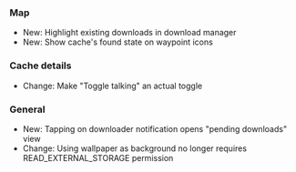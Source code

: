 ### Map
- New: Highlight existing downloads in download manager
- New: Show cache's found state on waypoint icons

### Cache details
- Change: Make "Toggle talking" an actual toggle

### General
- New: Tapping on downloader notification opens "pending downloads" view
- Change: Using wallpaper as background no longer requires READ_EXTERNAL_STORAGE permission
